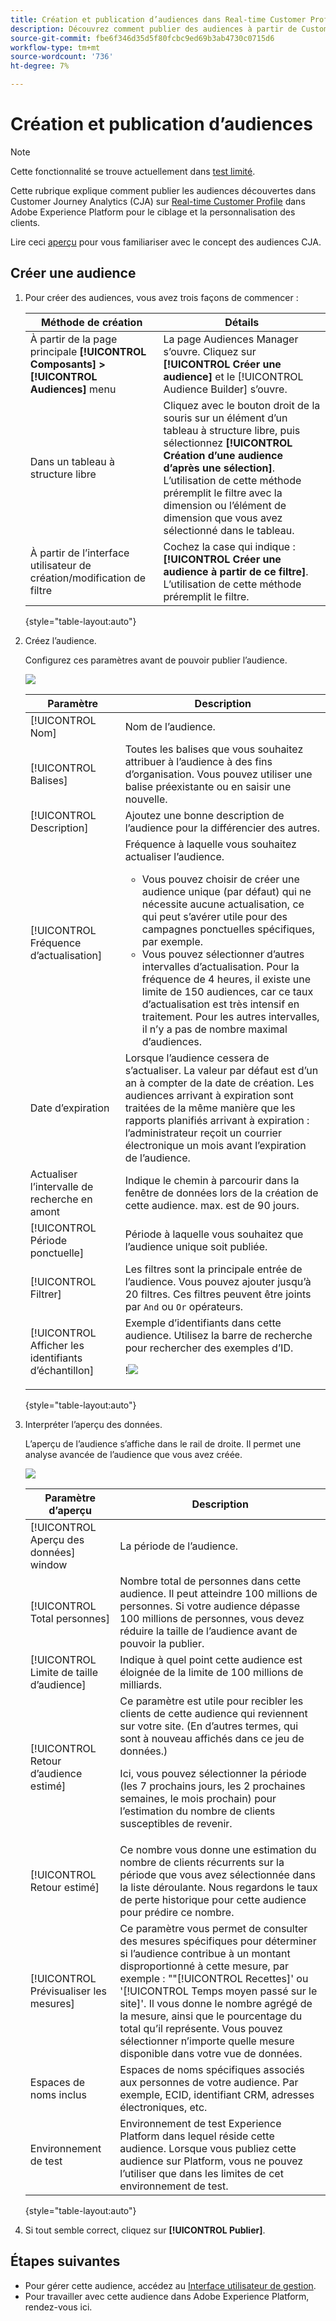 ```yaml
---
title: Création et publication d’audiences dans Real-time Customer Profile
description: Découvrez comment publier des audiences à partir de Customer Journey Analytics
source-git-commit: fbe6f346d35d5f80fcbc9ed69b3ab4730c0715d6
workflow-type: tm+mt
source-wordcount: '736'
ht-degree: 7%

---
```



# Création et publication d’audiences

>[!NOTE]
>
>Cette fonctionnalité se trouve actuellement dans [test limité](/help/release-notes/releases.md).

Cette rubrique explique comment publier les audiences découvertes dans Customer Journey Analytics (CJA) sur [Real-time Customer Profile](https://experienceleague.adobe.com/docs/experience-platform/profile/home.html?lang=fr) dans Adobe Experience Platform pour le ciblage et la personnalisation des clients.

Lire ceci [aperçu](/help/components/audiences/audiences-overview.md) pour vous familiariser avec le concept des audiences CJA.

## Créer une audience

1. Pour créer des audiences, vous avez trois façons de commencer :

   | Méthode de création | Détails |
   | --- | --- |
   | À partir de la page principale **[!UICONTROL Composants] > [!UICONTROL Audiences]** menu | La page Audiences Manager s’ouvre. Cliquez sur **[!UICONTROL Créer une audience]** et le [!UICONTROL Audience Builder] s’ouvre. |
   | Dans un tableau à structure libre | Cliquez avec le bouton droit de la souris sur un élément d’un tableau à structure libre, puis sélectionnez **[!UICONTROL Création d’une audience d’après une sélection]**. L’utilisation de cette méthode préremplit le filtre avec la dimension ou l’élément de dimension que vous avez sélectionné dans le tableau. |
   | À partir de l’interface utilisateur de création/modification de filtre | Cochez la case qui indique : **[!UICONTROL Créer une audience à partir de ce filtre]**. L’utilisation de cette méthode préremplit le filtre. |

   {style=&quot;table-layout:auto&quot;}

1. Créez l’audience.

   Configurez ces paramètres avant de pouvoir publier l’audience.

   ![](assets/create-audience.png)

   | Paramètre | Description |
   | --- | --- |
   | [!UICONTROL Nom] | Nom de l’audience. |
   | [!UICONTROL Balises] | Toutes les balises que vous souhaitez attribuer à l’audience à des fins d’organisation. Vous pouvez utiliser une balise préexistante ou en saisir une nouvelle. |
   | [!UICONTROL Description] | Ajoutez une bonne description de l’audience pour la différencier des autres. |
   | [!UICONTROL Fréquence d’actualisation] | Fréquence à laquelle vous souhaitez actualiser l’audience.<ul><li>Vous pouvez choisir de créer une audience unique (par défaut) qui ne nécessite aucune actualisation, ce qui peut s’avérer utile pour des campagnes ponctuelles spécifiques, par exemple.</li><li>Vous pouvez sélectionner d’autres intervalles d’actualisation. Pour la fréquence de 4 heures, il existe une limite de 150 audiences, car ce taux d’actualisation est très intensif en traitement. Pour les autres intervalles, il n’y a pas de nombre maximal d’audiences.</li></ul> |
   | Date d’expiration | Lorsque l’audience cessera de s’actualiser. La valeur par défaut est d’un an à compter de la date de création. Les audiences arrivant à expiration sont traitées de la même manière que les rapports planifiés arrivant à expiration : l’administrateur reçoit un courrier électronique un mois avant l’expiration de l’audience. |
   | Actualiser l’intervalle de recherche en amont | Indique le chemin à parcourir dans la fenêtre de données lors de la création de cette audience. max. est de 90 jours. |
   | [!UICONTROL Période ponctuelle] | Période à laquelle vous souhaitez que l’audience unique soit publiée. |
   | [!UICONTROL Filtrer] | Les filtres sont la principale entrée de l’audience. Vous pouvez ajouter jusqu’à 20 filtres. Ces filtres peuvent être joints par `And` ou `Or` opérateurs. |
   | [!UICONTROL Afficher les identifiants d’échantillon] | Exemple d’identifiants dans cette audience. Utilisez la barre de recherche pour rechercher des exemples d’ID.<p>!![](assets/sample-ids.png) |

   {style=&quot;table-layout:auto&quot;}

1. Interpréter l’aperçu des données.

   L’aperçu de l’audience s’affiche dans le rail de droite. Il permet une analyse avancée de l’audience que vous avez créée.

   ![](assets/data-preview.png)

   | Paramètre d’aperçu | Description |
   | --- | --- |
   | [!UICONTROL Aperçu des données] window | La période de l’audience. |
   | [!UICONTROL Total personnes] | Nombre total de personnes dans cette audience. Il peut atteindre 100 millions de personnes. Si votre audience dépasse 100 millions de personnes, vous devez réduire la taille de l’audience avant de pouvoir la publier. |
   | [!UICONTROL Limite de taille d’audience] | Indique à quel point cette audience est éloignée de la limite de 100 millions de milliards. |
   | [!UICONTROL Retour dʼaudience estimé] | Ce paramètre est utile pour recibler les clients de cette audience qui reviennent sur votre site. (En d’autres termes, qui sont à nouveau affichés dans ce jeu de données.) <p>Ici, vous pouvez sélectionner la période (les 7 prochains jours, les 2 prochaines semaines, le mois prochain) pour l’estimation du nombre de clients susceptibles de revenir. |
   | [!UICONTROL Retour estimé] | Ce nombre vous donne une estimation du nombre de clients récurrents sur la période que vous avez sélectionnée dans la liste déroulante. Nous regardons le taux de perte historique pour cette audience pour prédire ce nombre. |
   | [!UICONTROL Prévisualiser les mesures] | Ce paramètre vous permet de consulter des mesures spécifiques pour déterminer si l’audience contribue à un montant disproportionné à cette mesure, par exemple : &quot;&quot;[!UICONTROL Recettes]&#39; ou &#39;[!UICONTROL Temps moyen passé sur le site]&#39;. Il vous donne le nombre agrégé de la mesure, ainsi que le pourcentage du total qu’il représente. Vous pouvez sélectionner n’importe quelle mesure disponible dans votre vue de données. |
   | Espaces de noms inclus | Espaces de noms spécifiques associés aux personnes de votre audience. Par exemple, ECID, identifiant CRM, adresses électroniques, etc. |
   | Environnement de test | Environnement de test Experience Platform dans lequel réside cette audience. Lorsque vous publiez cette audience sur Platform, vous ne pouvez l’utiliser que dans les limites de cet environnement de test. |

   {style=&quot;table-layout:auto&quot;}

1. Si tout semble correct, cliquez sur **[!UICONTROL Publier]**.

## Étapes suivantes

* Pour gérer cette audience, accédez au [Interface utilisateur de gestion](/help/components/audiences/manage.md).
* Pour travailler avec cette audience dans Adobe Experience Platform, rendez-vous ici.
